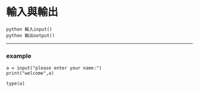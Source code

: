 # 輸入與輸出
```
python 輸入input()
python 輸出ootput()
```
---
### example
```
a = input("please enter your name:")
print("welcome",a)

type(a)

```
